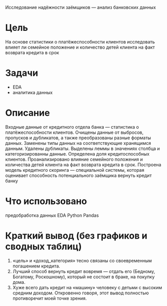 Исследование надёжности заёмщиков — анализ банковских данных

# Цель
На основе статистики о платёжеспособности клиентов исследовать влияет ли семейное положение и количество детей клиента на факт возврата кредита в срок

# Задачи
- EDA
- аналитика данных

# Описание
Входные данные от кредитного отдела банка  — статистика о платёжеспособности клиентов. 
Очищены данные от выбросов, пропусков и дубликатов, а также преобразованы разные форматы данных. Заменены типы данных на соответствующие хранящимся данным. Удалены дубликаты. Выделены леммы в значениях столбца и категоризированны данные.
Определена доля кредитоспособных клиентов.
Проанализировано влияние семейного положения и количества детей клиента на факт возврата кредита в срок. 
Построена модель кредитного скоринга — специальной системы, которая оценивает способность потенциального заёмщика вернуть кредит банку

# Что использовано
предобработка данных EDA
Python
Pandas

# Краткий вывод (без графиков и сводных таблиц)
1. «цель» и «доход_категория» тесно связаны со своевременным погашением кредита.
2. Лучший способ вернуть кредит вовремя — отдать его (Бедному, Богатому, Роскошному), который не состоит в браке, на покупку дома.
3. Хуже всего дать кредит на «машину» человеку с детьми с высоким средним доходом. Откровенно говоря, этот вывод полностью противоречит моей точке зрения.
